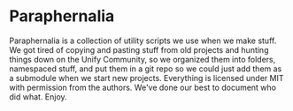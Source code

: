 # Paraphernalia 
Paraphernalia is a collection of utility scripts we use when we make stuff. We got tired of copying and pasting stuff from old projects and hunting things down on the Unify Community, so we organized them into folders, namespaced stuff, and put them in a git repo so we could just add them as a submodule when we start new projects. Everything is licensed under MIT with permission from the authors. We've done our best to document who did what. Enjoy.